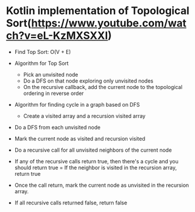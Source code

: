 # Kotlin implementation of Topological Sort(https://www.youtube.com/watch?v=eL-KzMXSXXI)

- Find Top Sort: O(V + E)

- Algorithm for Top Sort
    - Pick an unvisited node
    - Do a DFS on that node exploring only unvisited nodes
    - On the recursive callback, add the current node to the topological ordering in reverse order

- Algorithm for finding cycle in a graph based on DFS
    - Create a visited array and a recursion visited array
- Do a DFS from each unvisited node
- Mark the current node as visited and recursion visited
- Do a recursive call for all unvisited neighbors of the current node
- If any of the recursive calls return true, then there's a cycle and you should return true = If the neighbor is
  visited in the recursion array, return true
- Once the call return, mark the current node as unvisited in the recursion array.
- If all recursive calls returned false, return false
